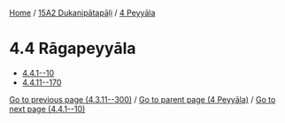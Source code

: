 
[Home](/) / [15A2 Dukanipātapāḷi](../../15A2.md) / [4 Peyyāla](../4.md)

# 4.4 Rāgapeyyāla

* [4.4.1--10](4.4/4.4.1--10.md)
* [4.4.11--170](4.4/4.4.11--170.md)

[Go to previous page (4.3.11--300)](4.3/4.3.11--300.md) / [Go to parent page (4 Peyyāla)](../4.md) / [Go to next page (4.4.1--10)](4.4/4.4.1--10.md)


